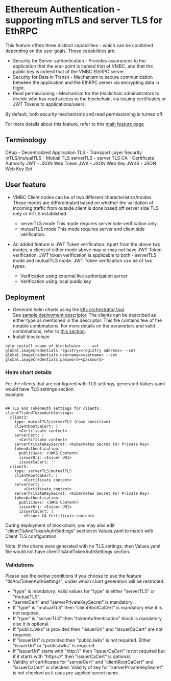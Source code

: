# Ethereum Authentication - supporting mTLS and server TLS for EthRPC
This feature offers three distinct capabilities - which can be combined depending on the user goals. These capabilities are:
- Security for Server authentication - Provides assurances to the application that the end-point is indeed that of VMBC, and that the public key is indeed that of the VMBC EthRPC server.
- Security for Data in Transit - Mechanism to secure communication between the application and the EthRPC server via encrypting data in flight.
- Read permissioning - Mechanism for the blockchain administrators to decide who has read access to the blockchain, via issuing certificates or JWT Tokens to applications/users.

By default, both security mechanisms and read permissioning is turned off.

For more details about this feature, refer to this [main feature page](../../../permissioning/README.md)

## Terminology
DApp - Decentralized Application
TLS - Transport Layer Security
mTLS/mutualTLS - Mutual TLS
serverTLS - server TLS
CA - Certificate Authority
JWT - JSON Web Token
JWK - JSON Web Key
JWKS - JSON Web Key Set

## User feature
- VMBC Client nodes can be of two different characteristics/modes. These modes are differentiated based on whether the validation of incoming traffic from outside client is done based off server side TLS only or mTLS established.
  - serverTLS mode
    This mode requires server side verification only.
  - mutualTLS mode
    This mode requires server and client side verification.

- An added feature is JWT Token verification. Apart from the above two modes, a client of either mode above may or may not have JWT Token verification. JWT token verification is applicable to both - serverTLS mode and mutualTLS mode. JWT Token verification can be of two types.
  - Verification using external live authorization server
  - Verification using local public key
  
## Deployment
- Generate helm charts using the [k8s orchestrator tool](./../helm-chart).\
See [sample deployment descriptor](./sample-descriptors/deployment.json). The clients can be described as either type as mentioned in the descriptor. This file contains few of the notable combinations. For more details on the parameters and valid combinations, refer to [this section](../../../permissioning/README.md#generating-new-helm-charts).
- Install blockchain
```
helm install <name of blockchain> . --set global.imageCredentials.registry=<registry address> --set global.imageCredentials.username=<username> --set global.imageCredentials.password=<password>
```

### Helm chart details
For the clients that are configured with TLS settings, generated Values.yaml would have TLS settings section.\
example:
```
...
## TLS and TokenAuth settings for clients.
clientTlsAndTokenAuthSettings:
  client3:
    type: mutualTLS|serverTLS (Case sensitive)
    clientRootCaCert: |
      <Certificate content>
    serverCert: |
      <Certificate content>
    serverPrivateKeySecret: <Kubernetes Secret For Private Key>
    tokenAuthentication:
      publicJwks: <JWKS Content>
      issuerUri: <Issuer URI>
      issuerCaCert: ''
  client5:
    type: serverTLS|mutualTLS
    clientRootCaCert: |
        <Certificate content>
    serverCert: |
        <Certificate content>
    serverPrivateKeySecret: <Kubernetes Secret For Private Key>
    tokenAuthentication:
      publicJwks: <JWKS Content>
      issuerUri: <Issuer URI>
      issuerCaCert: |
        <Issuer CA Certificate content>
```      
During deployment of blockchain, you may also edit "clientTlsAndTokenAuthSettings" section in Values.yaml to match with Client TLS configuration.

Note: If the charts were generated with no TLS settings, then Values.yaml file would not have clientTlsAndTokenAuthSettings section.

### Validations
Please see the below conditions if you choose to use the feature "tlsAndTokenAuthSettings", under which chart generation will be restricted.
- "type" is mandatory. Valid values for "type" is either "serverTLS" or "mutualTLS".
- "serverCert" and "serverPrivateKeySecret" is mandatory.
- If "type" is "mutualTLS" then "clientRootCaCert" is mandatory else it is not required.
- If "type" is "serverTLS" then "tokenAuthentication" block is mandatory else it is optional.
- If "publicJwks" is provided then "issuerUri" and "issuerCaCert" are not required.
- If "issuerUri" is provided then "publicJwks" is not required. Either "issuerUri" or "publicJwks" is required.
- If "issuerUri" starts with "http://" then "issuerCaCert" is not required but if it starts with "https://" then "issuerCaCert" is optional.
- Validity of certificates for "serverCert" and "clientRootCaCert" and "issuerCaCert" is checked. Validity of key for "serverPrivateKeySecret" is not checked as it uses pre-applied secret name.
